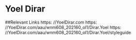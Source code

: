 # Yoel Dirar 		
##Relevant Links
https: //YoelDirar.com
https: //YoelDirar.com/aau/wnm608_202160_ol1/Dirar.Yoel
https: //YoelDirar.com/aau/wnm608_202160_ol1/Dirar.Yoel/styleguide